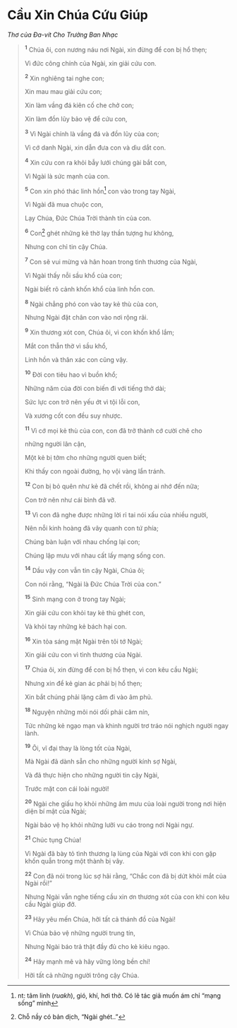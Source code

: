 # Cầu Xin Chúa Cứu Giúp

_Thơ của Ða-vít Cho Trưởng Ban Nhạc_

> <sup><b>1</b></sup> Chúa ôi, con nương náu nơi Ngài, xin đừng để con bị hổ thẹn;
>
> Vì đức công chính của Ngài, xin giải cứu con.
>
> <sup><b>2</b></sup> Xin nghiêng tai nghe con;
>
> Xin mau mau giải cứu con;
>
> Xin làm vầng đá kiên cố che chở con;
>
> Xin làm đồn lũy bảo vệ để cứu con,
>
> <sup><b>3</b></sup> Vì Ngài chính là vầng đá và đồn lũy của con;
>
> Vì cớ danh Ngài, xin dẫn đưa con và dìu dắt con.
>
> <sup><b>4</b></sup> Xin cứu con ra khỏi bẫy lưới chúng gài bắt con,
>
> Vì Ngài là sức mạnh của con.
>
> <sup><b>5</b></sup> Con xin phó thác linh hồn[^1-0d5306cb-25b3-404a-be52-87179d163d26] con vào trong tay Ngài,
>
> Vì Ngài đã mua chuộc con,
>
> Lạy Chúa, Ðức Chúa Trời thành tín của con.
>
> <sup><b>6</b></sup> Con[^2-0d5306cb-25b3-404a-be52-87179d163d26] ghét những kẻ thờ lạy thần tượng hư không,
>
> Nhưng con chỉ tin cậy Chúa.
>
> <sup><b>7</b></sup> Con sẽ vui mừng và hân hoan trong tình thương của Ngài,
>
> Vì Ngài thấy nỗi sầu khổ của con;
>
> Ngài biết rõ cảnh khốn khổ của linh hồn con.
>
> <sup><b>8</b></sup> Ngài chẳng phó con vào tay kẻ thù của con,
>
> Nhưng Ngài đặt chân con vào nơi rộng rãi.
>
> <sup><b>9</b></sup> Xin thương xót con, Chúa ôi, vì con khốn khổ lắm;
>
> Mắt con thẫn thờ vì sầu khổ,
>
> Linh hồn và thân xác con cũng vậy.
>
> <sup><b>10</b></sup> Ðời con tiêu hao vì buồn khổ;
>
> Những năm của đời con biến đi với tiếng thở dài;
>
> Sức lực con trở nên yếu ớt vì tội lỗi con,
>
> Và xương cốt con đều suy nhược.
>
> <sup><b>11</b></sup> Vì cớ mọi kẻ thù của con, con đã trở thành cớ cười chê cho
>
> những người lân cận,
>
> Một kẻ bị tởm cho những người quen biết;
>
> Khi thấy con ngoài đường, họ vội vàng lẩn tránh.
>
> <sup><b>12</b></sup> Con bị bỏ quên như kẻ đã chết rồi, không ai nhớ đến nữa;
>
> Con trở nên như cái bình đã vỡ.
>
> <sup><b>13</b></sup> Vì con đã nghe được những lời rỉ tai nói xấu của nhiều người,
>
> Nên nỗi kinh hoàng đã vây quanh con tứ phía;
>
> Chúng bàn luận với nhau chống lại con;
>
> Chúng lập mưu với nhau cất lấy mạng sống con.
>
> <sup><b>14</b></sup> Dầu vậy con vẫn tin cậy Ngài, Chúa ôi;
>
> Con nói rằng, “Ngài là Ðức Chúa Trời của con.”
>
> <sup><b>15</b></sup> Sinh mạng con ở trong tay Ngài;
>
> Xin giải cứu con khỏi tay kẻ thù ghét con,
>
> Và khỏi tay những kẻ bách hại con.
>
> <sup><b>16</b></sup> Xin tỏa sáng mặt Ngài trên tôi tớ Ngài;
>
> Xin giải cứu con vì tình thương của Ngài.
>
> <sup><b>17</b></sup> Chúa ôi, xin đừng để con bị hổ thẹn, vì con kêu cầu Ngài;
>
> Nhưng xin để kẻ gian ác phải bị hổ thẹn;
>
> Xin bắt chúng phải lặng câm đi vào âm phủ.
>
> <sup><b>18</b></sup> Nguyện những môi nói dối phải câm nín,
>
> Tức những kẻ ngạo mạn và khinh người trơ tráo nói nghịch người ngay lành.
>
> <sup><b>19</b></sup> Ôi, vĩ đại thay là lòng tốt của Ngài,
>
> Mà Ngài đã dành sẵn cho những người kính sợ Ngài,
>
> Và đã thực hiện cho những người tin cậy Ngài,
>
> Trước mặt con cái loài người!
>
> <sup><b>20</b></sup> Ngài che giấu họ khỏi những âm mưu của loài người trong nơi hiện diện bí mật của Ngài;
>
> Ngài bảo vệ họ khỏi những lưỡi vu cáo trong nơi Ngài ngự.
>
> <sup><b>21</b></sup> Chúc tụng Chúa!
>
> Vì Ngài đã bày tỏ tình thương lạ lùng của Ngài với con khi con gặp khốn quẫn trong một thành bị vây.
>
> <sup><b>22</b></sup> Con đã nói trong lúc sợ hãi rằng, “Chắc con đã bị dứt khỏi mắt của Ngài rồi!”
>
> Nhưng Ngài vẫn nghe tiếng cầu xin ơn thương xót của con khi con kêu cầu Ngài giúp đỡ.
>
> <sup><b>23</b></sup> Hãy yêu mến Chúa, hỡi tất cả thánh đồ của Ngài!
>
> Vì Chúa bảo vệ những người trung tín,
>
> Nhưng Ngài báo trả thật đầy đủ cho kẻ kiêu ngạo.
>
> <sup><b>24</b></sup> Hãy mạnh mẽ và hãy vững lòng bền chí!
>
> Hỡi tất cả những người trông cậy Chúa.

[^1-0d5306cb-25b3-404a-be52-87179d163d26]: nt: tâm linh (_ruakh_), gió, khí, hơi thở. Có lẽ tác giả muốn ám chỉ “mạng sống” mình

[^2-0d5306cb-25b3-404a-be52-87179d163d26]: Chỗ nầy có bản dịch, “Ngài ghét..”
